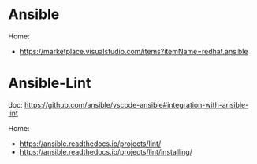 # Ansible
Home:
- https://marketplace.visualstudio.com/items?itemName=redhat.ansible


# Ansible-Lint
doc: https://github.com/ansible/vscode-ansible#integration-with-ansible-lint

Home:
- https://ansible.readthedocs.io/projects/lint/
- https://ansible.readthedocs.io/projects/lint/installing/